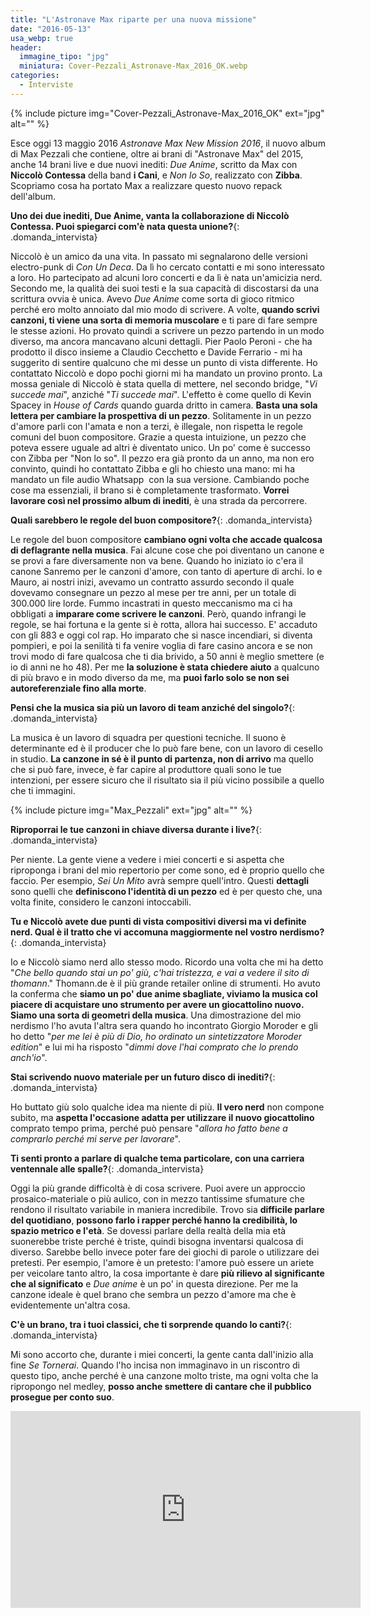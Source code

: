 ```yaml
---
title: "L'Astronave Max riparte per una nuova missione"
date: "2016-05-13"
usa_webp: true
header:
  immagine_tipo: "jpg"
  miniatura: Cover-Pezzali_Astronave-Max_2016_OK.webp
categories:
  - Interviste
---
```


{% include picture img="Cover-Pezzali_Astronave-Max_2016_OK" ext="jpg" alt="" %}

Esce oggi 13 maggio 2016 _Astronave Max New Mission 2016_, il nuovo album di Max Pezzali che contiene, oltre ai brani di "Astronave Max" del 2015, anche 14 brani live e due nuovi inediti: _Due Anime_, scritto da Max con **Niccolò Contessa** della band **i Cani**, e _Non lo So_, realizzato con **Zibba**. Scopriamo cosa ha portato Max a realizzare questo nuovo repack dell'album.

**Uno dei due inediti, Due Anime, vanta la collaborazione di Niccolò Contessa. Puoi spiegarci com'è nata questa unione?**{: .domanda_intervista}

Niccolò è un amico da una vita. In passato mi segnalarono delle versioni electro-punk di _Con Un Deca_. Da lì ho cercato contatti e mi sono interessato a loro. Ho partecipato ad alcuni loro concerti e da lì è nata un'amicizia nerd. Secondo me, la qualità dei suoi testi e la sua capacità di discostarsi da una scrittura ovvia è unica. Avevo _Due Anime_ come sorta di gioco ritmico perché ero molto annoiato dal mio modo di scrivere. A volte, **quando scrivi canzoni, ti viene una sorta di memoria muscolare** e ti pare di fare sempre le stesse azioni. Ho provato quindi a scrivere un pezzo partendo in un modo diverso, ma ancora mancavano alcuni dettagli. Pier Paolo Peroni - che ha prodotto il disco insieme a Claudio Cecchetto e Davide Ferrario - mi ha suggerito di sentire qualcuno che mi desse un punto di vista differente. Ho contattato Niccolò e dopo pochi giorni mi ha mandato un provino pronto. La mossa geniale di Niccolò è stata quella di mettere, nel secondo bridge, "_Vi succede mai_", anziché "_Ti succede mai_". L'effetto è come quello di Kevin Spacey in _House of Cards_ quando guarda dritto in camera. **Basta una sola lettera per cambiare la prospettiva di un pezzo**. Solitamente in un pezzo d'amore parli con l'amata e non a terzi, è illegale, non rispetta le regole comuni del buon compositore. Grazie a questa intuizione, un pezzo che poteva essere uguale ad altri è diventato unico. Un po' come è successo con Zibba per "Non lo so". Il pezzo era già pronto da un anno, ma non ero convinto, quindi ho contattato Zibba e gli ho chiesto una mano: mi ha mandato un file audio Whatsapp  con la sua versione. Cambiando poche cose ma essenziali, il brano si è completamente trasformato. **Vorrei lavorare così nel prossimo album di inediti**, è una strada da percorrere.

**Quali sarebbero le regole del buon compositore?**{: .domanda_intervista}

Le regole del buon compositore **cambiano ogni volta che accade qualcosa di deflagrante nella musica**. Fai alcune cose che poi diventano un canone e se provi a fare diversamente non va bene. Quando ho iniziato io c'era il canone Sanremo per le canzoni d'amore, con tanto di aperture di archi. Io e Mauro, ai nostri inizi, avevamo un contratto assurdo secondo il quale dovevamo consegnare un pezzo al mese per tre anni, per un totale di 300.000 lire lorde. Fummo incastrati in questo meccanismo ma ci ha obbligati a **imparare come scrivere le canzoni**. Però, quando infrangi le regole, se hai fortuna e la gente si è rotta, allora hai successo. E' accaduto con gli 883 e oggi col rap. Ho imparato che si nasce incendiari, si diventa pompieri, e poi la senilità ti fa venire voglia di fare casino ancora e se non trovi modo di fare qualcosa che ti dia brivido, a 50 anni è meglio smettere (e io di anni ne ho 48). Per me **la soluzione è stata chiedere aiuto** a qualcuno di più bravo e in modo diverso da me, ma **puoi farlo solo se non sei autoreferenziale fino alla morte**.

**Pensi che la musica sia più un lavoro di team anziché del singolo?**{: .domanda_intervista}

La musica è un lavoro di squadra per questioni tecniche. Il suono è determinante ed è il producer che lo può fare bene, con un lavoro di cesello in studio. **La canzone in sé è il punto di partenza, non di arrivo** ma quello che si può fare, invece, è far capire al produttore quali sono le tue intenzioni, per essere sicuro che il risultato sia il più vicino possibile a quello che ti immagini.

{% include picture img="Max_Pezzali" ext="jpg" alt="" %}

**Riproporrai le tue canzoni in chiave diversa durante i live?**{: .domanda_intervista}

Per niente. La gente viene a vedere i miei concerti e si aspetta che riproponga i brani del mio repertorio per come sono, ed è proprio quello che faccio. Per esempio, _Sei Un Mito_ avrà sempre quell'intro. Questi **dettagli** sono quelli che **definiscono l'identità di un pezzo** ed è per questo che, una volta finite, considero le canzoni intoccabili.

**Tu e Niccolò avete due punti di vista compositivi diversi ma vi definite nerd. Qual è il tratto che vi accomuna maggiormente nel vostro nerdismo?**{: .domanda_intervista}

Io e Niccolò siamo nerd allo stesso modo. Ricordo una volta che mi ha detto "_Che bello quando stai un po' giù, c'hai tristezza, e vai a vedere il sito di thomann_." Thomann.de è il più grande retailer online di strumenti. Ho avuto la conferma che **siamo un po' due anime sbagliate, viviamo la musica col piacere di acquistare uno strumento per avere un giocattolino nuovo. Siamo una sorta di geometri della musica**. Una dimostrazione del mio nerdismo l'ho avuta l'altra sera quando ho incontrato Giorgio Moroder e gli ho detto "_per me lei è più di Dio, ho ordinato un sintetizzatore Moroder edition_" e lui mi ha risposto "_dimmi dove l'hai comprato che lo prendo anch'io_".

**Stai scrivendo nuovo materiale per un futuro disco di inediti?**{: .domanda_intervista}

Ho buttato giù solo qualche idea ma niente di più. **Il vero nerd** non compone subito, ma **aspetta l'occasione adatta per utilizzare il nuovo giocattolino** comprato tempo prima, perché può pensare "_allora ho fatto bene a comprarlo perché mi serve per lavorare_".

**Ti senti pronto a parlare di qualche tema particolare, con una carriera ventennale alle spalle?**{: .domanda_intervista}

Oggi la più grande difficoltà è di cosa scrivere. Puoi avere un approccio prosaico-materiale o più aulico, con in mezzo tantissime sfumature che rendono il risultato variabile in maniera incredibile. Trovo sia **difficile parlare del quotidiano**, **possono farlo i rapper perché hanno la credibilità, lo spazio metrico e l'età**. Se dovessi parlare della realtà della mia età suonerebbe triste perché è triste, quindi bisogna inventarsi qualcosa di diverso. Sarebbe bello invece poter fare dei giochi di parole o utilizzare dei pretesti. Per esempio, l'amore è un pretesto: l'amore può essere un ariete per veicolare tanto altro, la cosa importante è dare **più rilievo al significante che al significato** e _Due anime_ è un po' in questa direzione. Per me la canzone ideale è quel brano che sembra un pezzo d'amore ma che è evidentemente un'altra cosa.

**C'è un brano, tra i tuoi classici, che ti sorprende quando lo canti?**{: .domanda_intervista}

Mi sono accorto che, durante i miei concerti, la gente canta dall'inizio alla fine _Se Tornerai_. Quando l'ho incisa non immaginavo in un riscontro di questo tipo, anche perché è una canzone molto triste, ma ogni volta che la ripropongo nel medley, **posso anche smettere di cantare che il pubblico prosegue per conto suo**.

<iframe width="560" height="315" src="https://www.youtube.com/embed/xfoEnT90qHI" frameborder="0" allow="accelerometer; autoplay; encrypted-media; gyroscope; picture-in-picture" allowfullscreen></iframe>
